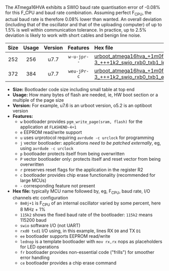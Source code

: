 The ATmega16HVA exhibits a SWIO baud rate quantisation error of -0.08% for this F_CPU and baud rate combination. Assuming perfect F<sub>CPU</sub>, the actual baud rate is therefore 0.08% lower than wanted. An overall deviation (including that of the oscillator and that of the uploading computer) of up to 1.5% is well within communication tolerance. In practice, up to 2.5% deviation is likely to work with short cables and benign line noise.

|Size|Usage|Version|Features|Hex file|
|:-:|:-:|:-:|:-:|:--|
|252|256|u7.7|`w-u-jpr--`|[urboot_atmega16hva_+1m0f-3_+++1k2_swio_rxb0_txb1_lednop.hex](https://raw.githubusercontent.com/stefanrueger/urboot.hex/main/mcus/atmega16hva/internal_oscillator/fcpu_+1m0f-3/br_+++1k2/urboot_atmega16hva_+1m0f-3_+++1k2_swio_rxb0_txb1_lednop.hex)|
|372|384|u7.7|`weu-jPr-c`|[urboot_atmega16hva_+1m0f-3_+++1k2_swio_rxb0_txb1_ee_lednop_fr_ce.hex](https://raw.githubusercontent.com/stefanrueger/urboot.hex/main/mcus/atmega16hva/internal_oscillator/fcpu_+1m0f-3/br_+++1k2/urboot_atmega16hva_+1m0f-3_+++1k2_swio_rxb0_txb1_ee_lednop_fr_ce.hex)|

- **Size:** Bootloader code size including small table at top end
- **Usage:** How many bytes of flash are needed, ie, HW boot section or a multiple of the page size
- **Version:** For example, u7.6 is an urboot version, o5.2 is an optiboot version
- **Features:**
  + `w` bootloader provides `pgm_write_page(sram, flash)` for the application at `FLASHEND-4+1`
  + `e` EEPROM read/write support
  + `u` uses urprotocol requiring `avrdude -c urclock` for programming
  + `j` vector bootloader: applications *need to be patched externally*, eg, using `avrdude -c urclock`
  + `p` bootloader protects itself from being overwritten
  + `P` vector bootloader only: protects itself and reset vector from being overwritten
  + `r` preserves reset flags for the application in the register R2
  + `c` bootloader provides chip erase functionality (recommended for large MCUs)
  + `-` corresponding feature not present
- **Hex file:** typically MCU name followed by, eg, F<sub>CPU</sub>, baud rate, I/O channels etc configuration
  + `8m0j+1` is F<sub>CPU</sub> of an internal oscillator varied by some percent, here 8 MHz + 1%
  + `115k2` shows the fixed baud rate of the bootloader: `115k2` means 115200 baud
  + `swio` software I/O (not UART)
  + `rxd0 txd1` I/O using, in this example, lines RX `D0` and TX `D1`
  + `ee` bootloader supports EEPROM read/write
  + `lednop` is a template bootloader with `mov rx,rx` nops as placeholders for LED operations
  + `fr` bootloader provides non-essential code ("frills") for smoother error handling
  + `ce` bootloader provides a chip erase command
